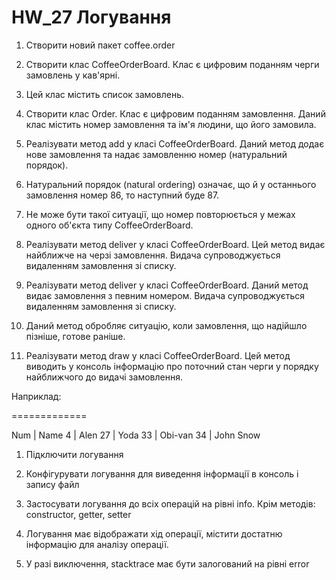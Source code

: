 # HW_27 Логування

1. Створити новий пакет coffee.order

2. Створити клас CoffeeOrderBoard. Клас є цифровим поданням черги замовлень у кав'ярні.

3. Цей клас містить список замовлень.

4. Створити клас Order. Клас є цифровим поданням замовлення. Даний клас містить номер замовлення та ім'я людини, що його замовила.

5. Реалізувати метод add у класі CoffeeOrderBoard. Даний метод додає нове замовлення та надає замовленню номер (натуральний порядок).
 
6. Натуральний порядок (natural ordering) означає, що й у останнього замовлення номер 86, то наступний буде 87. 

7. Не може бути такої ситуації, що номер повторюється у межах одного об'єкта типу CoffeeOrderBoard.

8. Реалізувати метод deliver у класі CoffeeOrderBoard. Цей метод видає найближче на черзі замовлення. Видача супроводжується видаленням замовлення зі списку.
 
9. Реалізувати метод deliver у класі CoffeeOrderBoard. Даний метод видає замовлення з певним номером. Видача супроводжується видаленням замовлення зі списку.
 
10. Даний метод обробляє ситуацію, коли замовлення, що надійшло пізніше, готове раніше.

11. Реалізувати метод draw у класі CoffeeOrderBoard. Цей метод виводить у консоль інформацію про поточний стан черги у порядку найближчого до видачі замовлення.

Наприклад:

=============

Num | Name
4 | Alen
27 | Yoda
33 | Obi-van
34 | John Snow

1) Підключити логування

2) Конфігурувати логування для виведення інформації в консоль і запису файл

3) Застосувати логування до всіх операцій на рівні info. Крім методів: constructor, getter, setter

4) Логування має відображати хід операції, містити достатню інформацію для аналізу операції.

5) У разі виключення, stacktrace має бути залогований на рівні error
